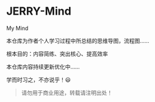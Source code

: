 # JERRY-Mind
My Mind

本仓库为作者个人学习过程中所总结的思维导图，流程图……

根本目的：内容简练、突出核心、提高效率

本仓库内容持续更新优化中……

学而时习之，不亦说乎！:smiley:

> 请勿用于商业用途，转载请注明出处！

